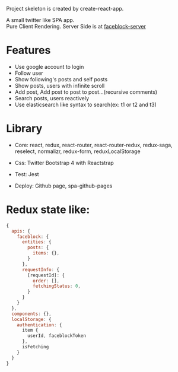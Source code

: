 Project skeleton is created by create-react-app.

A small twitter like SPA app.  
Pure Client Rendering.
Server Side is at [faceblock-server](https://github.com/cwza/faceblock-server)

# Features
* Use google account to login
* Follow user
* Show following's posts and self posts
* Show posts, users with infinite scroll
* Add post, Add post to post to post...(recursive comments)
* Search posts, users reactively
* Use elasticsearch like syntax to search(ex: t1 or t2 and t3)

# Library
* Core:
  react, redux, react-router, react-router-redux, redux-saga, reselect, normalizr,
  redux-form, reduxLocalStorage

* Css:
  Twitter Bootstrap 4 with Reactstrap

* Test:
  Jest

* Deploy:
  Github page, spa-github-pages

# Redux state like:
``` js
{
  apis: {
    faceblock: {
      entities: {
        posts: {
          items: {},
        }
      },
      requestInfo: {
        [requestId]: {
          order: [],
          fetchingStatus: 0,
        }
      }
    }   
  },
  components: {},
  localStorage: {
    authentication: {
      item {
        userId, faceblockToken
      },
      isFetching
    }
  }
}
```
